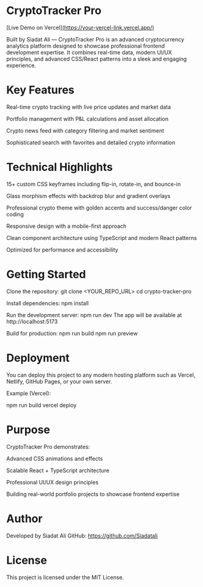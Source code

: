 # CryptoTracker Pro

[Live Demo on Vercel][(https://your-vercel-link.vercel.app/)](https://crypto-tracker-pro-five.vercel.app/)

Built by Siadat Ali — CryptoTracker Pro is an advanced cryptocurrency analytics platform designed to showcase professional frontend development expertise. It combines real-time data, modern UI/UX principles, and advanced CSS/React patterns into a sleek and engaging experience.

# Key Features

Real-time crypto tracking with live price updates and market data

Portfolio management with P&L calculations and asset allocation

Crypto news feed with category filtering and market sentiment

Sophisticated search with favorites and detailed crypto information

# Technical Highlights

15+ custom CSS keyframes including flip-in, rotate-in, and bounce-in

Glass morphism effects with backdrop blur and gradient overlays

Professional crypto theme with golden accents and success/danger color coding

Responsive design with a mobile-first approach

Clean component architecture using TypeScript and modern React patterns

Optimized for performance and accessibility

# Getting Started

Clone the repository:
git clone <YOUR_REPO_URL>
cd crypto-tracker-pro

Install dependencies:
npm install

Run the development server:
npm run dev
The app will be available at http://localhost:5173

Build for production:
npm run build
npm run preview

# Deployment

You can deploy this project to any modern hosting platform such as Vercel, Netlify, GitHub Pages, or your own server.

Example (Vercel):

npm run build
vercel deploy

# Purpose

CryptoTracker Pro demonstrates:

Advanced CSS animations and effects

Scalable React + TypeScript architecture

Professional UI/UX design principles

Building real-world portfolio projects to showcase frontend expertise

# Author

Developed by Siadat Ali
GitHub: https://github.com/Siadatali

# License

This project is licensed under the MIT License.
